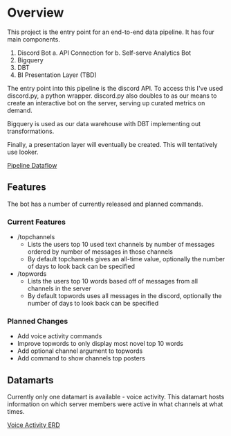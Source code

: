 # Overview

This project is the entry point for an end-to-end data pipeline. It has four main components.

1. Discord Bot
    a. API Connection for
    b. Self-serve Analytics Bot
2. Bigquery
3. DBT
4. BI Presentation Layer (TBD)

The entry point into this pipeline is the discord API. To access this I've used discord.py, a python wrapper. discord.py also doubles to as our means to create an interactive bot on the server, serving up curated metrics on demand.

Bigquery is used as our data warehouse with DBT implementing out transformations.

Finally, a presentation layer will eventually be created. This will tentatively use looker.

[Pipeline Dataflow](/asssets/pipeline_dataflow.png)

## Features

The bot has a number of currently released and planned commands.

### Current Features

+ /topchannels
    - Lists the users top 10 used text channels by number of messages ordered by number of messages in those channels
    - By default topchannels gives an all-time value, optionally the number of days to look back can be specified
+ /topwords
    - Lists the users top 10 words based off of messages from all channels in the server
    - By default topwords uses all messages in the discord, optionally the number of days to look back can be specified

### Planned Changes

+ Add voice activity commands
+ Improve topwords to only display most novel top 10 words
+ Add optional channel argument to topwords
+ Add command to show channels top posters

## Datamarts

Currently only one datamart is available - voice activity. This datamart hosts information on which server members were active in what channels at what times.

[Voice Activity ERD](/assests/voice_activity_erc.png)